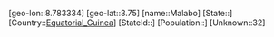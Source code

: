 ﻿---
location: [3.75,8.783334]
type: City
tags:
- geo/City


SpocWebEntityId: 35981
isDeleted: false
confidential: public

---
[geo-lon::8.783334]
[geo-lat::3.75]
[name::Malabo]
[State::]
[Country::[Equatorial_Guinea](geo/Continent/Africa/Equatorial_Guinea.md)]
[StateId::]
[Population::]
[Unknown::32]

